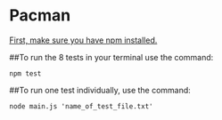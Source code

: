 # Pacman

[First, make sure you have npm installed.](https://www.npmjs.com/get-npm)

##To run the 8 tests in your terminal use the command:

  `npm test`

##To run one test individually, use the command:

  `node main.js 'name_of_test_file.txt'`
